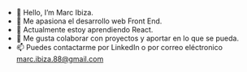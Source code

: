 - 👋 Hello, I’m Marc Ibiza.
- 👀 Me apasiona el desarrollo web Front End.
- 🌱 Actualmente estoy aprendiendo React.
- 💞️ Me gusta colaborar con proyectos y aportar en lo que se pueda.
- 📫 Puedes contactarme por LinkedIn o por correo eléctronico marc.ibiza.88@gmail.com 

<!---
MarcIbiza/MarcIbiza is a ✨ special ✨ repository because its `README.md` (this file) appears on your GitHub profile.
You can click the Preview link to take a look at your changes.
--->
